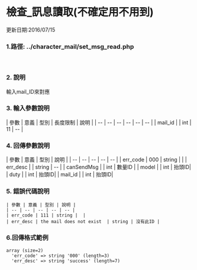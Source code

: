 
# 檢查_訊息讀取(不確定用不用到)



更新日期:2016/07/15

### 1.路徑: ../character_mail/set_msg_read.php  　   　　　　 
   　　　　  　

### 2. 說明

輸入mail_ID來對應 
### 3. 輸入參數說明

| 參數 | 意義 | 型別 | 長度限制 | 說明 |
| -- | -- | -- | -- | -- | -- |
| mail_id |  | int | 11   |   --  |


### 4. 回傳參數說明
| 參數 | 意義 | 型別 | 說明 |
| -- | -- | -- | -- | -- |
| err_code | 000 | string |  |
| err_desc |  | string | -- |
| canSendMsg |  | int | 數量ID |
| model |  | int | 抬頭ID|
| duty |  | int | 抬頭ID|
| mail_id |  | int | 抬頭ID|
### 5. 錯誤代碼說明
```
| 參數 | 意義 | 型別 | 說明 |
| -- | -- | -- | -- | -- |
| err_code | 111 | string |  |
| err_desc | the mail does not exist  | string | 沒有此ID |
  ```

### 6.回傳格式範例
```
array (size=2)
  'err_code' => string '000' (length=3)
  'err_desc' => string 'success' (length=7)

```












